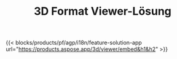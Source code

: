 ﻿---
title: 3D Format Viewer-Lösung 
weight: 7730
url: /de/viewer
limit: 
description: Anzeigen von 3D Dateien von jedem Gerät
---
{{< blocks/products/pf/agp/i18n/feature-solution-app url="https://products.aspose.app/3d/viewer/embed&h1&h2" >}} 
